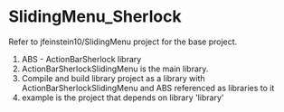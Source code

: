 SlidingMenu_Sherlock
====================
Refer to jfeinstein10/SlidingMenu project for the base project.

1. ABS - ActionBarSherlock library
2. ActionBarSherlockSlidingMenu is the main library.
3. Compile and build library project as a library with ActionBarSherlockSlidingMenu and ABS referenced as libraries to it
4. example is the project that depends on library 'library'


